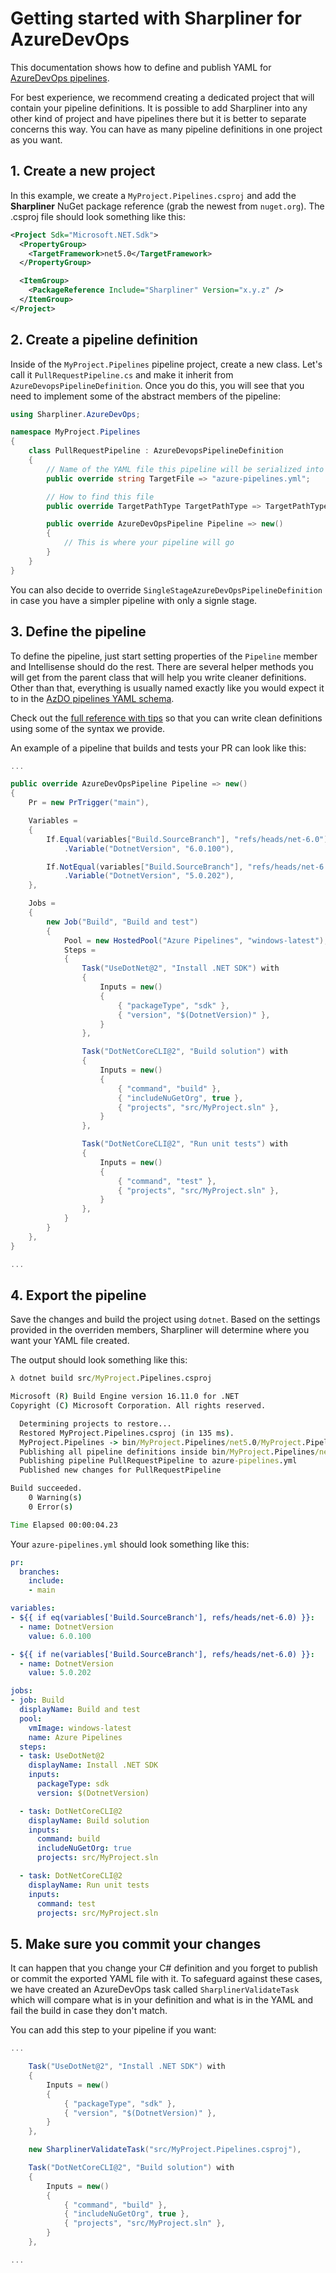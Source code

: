 # Getting started with Sharpliner for AzureDevOps

This documentation shows how to define and publish YAML for [AzureDevOps pipelines](https://docs.microsoft.com/en-us/azure/devops/pipelines/?view=azure-devops).

For best experience, we recommend creating a dedicated project that will contain your pipeline definitions.
It is possible to add Sharpliner into any other kind of project and have pipelines there but it is better to separate concerns this way.
You can have as many pipeline definitions in one project as you want.

## 1. Create a new project

In this example, we create a `MyProject.Pipelines.csproj` and add the **Sharpliner** NuGet package reference (grab the newest from `nuget.org`).
The .csproj file should look something like this:

```xml
<Project Sdk="Microsoft.NET.Sdk">
  <PropertyGroup>
    <TargetFramework>net5.0</TargetFramework>
  </PropertyGroup>

  <ItemGroup>
    <PackageReference Include="Sharpliner" Version="x.y.z" />
  </ItemGroup>
</Project>
```

## 2. Create a pipeline definition

Inside of the `MyProject.Pipelines` pipeline project, create a new class.
Let's call it `PullRequestPipeline.cs` and make it inherit from `AzureDevopsPipelineDefinition`.
Once you do this, you will see that you need to implement some of the abstract members of the pipeline:

```csharp
using Sharpliner.AzureDevOps;

namespace MyProject.Pipelines
{
    class PullRequestPipeline : AzureDevopsPipelineDefinition
    {
        // Name of the YAML file this pipeline will be serialized into
        public override string TargetFile => "azure-pipelines.yml";

        // How to find this file
        public override TargetPathType TargetPathType => TargetPathType.RelativeToGitRoot;

        public override AzureDevOpsPipeline Pipeline => new()
        {
            // This is where your pipeline will go
        }
    }
}
```

You can also decide to override `SingleStageAzureDevOpsPipelineDefinition` in case you have a simpler pipeline with only a signle stage.

## 3. Define the pipeline

To define the pipeline, just start setting properties of the `Pipeline` member and Intellisense should do the rest.
There are several helper methods you will get from the parent class that will help you write cleaner definitions.
Other than that, everything is usually named exactly like you would expect it to in the [AzDO pipelines YAML schema](https://docs.microsoft.com/en-us/azure/devops/pipelines/yaml-schema?view=azure-devops&tabs=schema%2Cparameter-schema).

Check out the [full reference with tips](./DefinitionReference.md) so that you can write clean definitions using some of the syntax we provide.

An example of a pipeline that builds and tests your PR can look like this:

```csharp
...

public override AzureDevOpsPipeline Pipeline => new()
{
    Pr = new PrTrigger("main"),

    Variables =
    {
        If.Equal(variables["Build.SourceBranch"], "refs/heads/net-6.0")
            .Variable("DotnetVersion", "6.0.100"),

        If.NotEqual(variables["Build.SourceBranch"], "refs/heads/net-6.0")
            .Variable("DotnetVersion", "5.0.202"),
    },

    Jobs =
    {
        new Job("Build", "Build and test")
        {
            Pool = new HostedPool("Azure Pipelines", "windows-latest"),
            Steps =
            {
                Task("UseDotNet@2", "Install .NET SDK") with
                {
                    Inputs = new()
                    {
                        { "packageType", "sdk" },
                        { "version", "$(DotnetVersion)" },
                    }
                },

                Task("DotNetCoreCLI@2", "Build solution") with
                {
                    Inputs = new()
                    {
                        { "command", "build" },
                        { "includeNuGetOrg", true },
                        { "projects", "src/MyProject.sln" },
                    }
                },

                Task("DotNetCoreCLI@2", "Run unit tests") with
                {
                    Inputs = new()
                    {
                        { "command", "test" },
                        { "projects", "src/MyProject.sln" },
                    }
                },
            }
        }
    },
}

...
```

## 4. Export the pipeline

Save the changes and build the project using `dotnet`.
Based on the settings provided in the overriden members, Sharpliner will determine where you want your YAML file created.

The output should look something like this:

```cmd
λ dotnet build src/MyProject.Pipelines.csproj

Microsoft (R) Build Engine version 16.11.0 for .NET
Copyright (C) Microsoft Corporation. All rights reserved.

  Determining projects to restore...
  Restored MyProject.Pipelines.csproj (in 135 ms).
  MyProject.Pipelines -> bin/MyProject.Pipelines/net5.0/MyProject.Pipelines.dll
  Publishing all pipeline definitions inside bin/MyProject.Pipelines/net5.0/MyProject.Pipelines.dll
  Publishing pipeline PullRequestPipeline to azure-pipelines.yml
  Published new changes for PullRequestPipeline

Build succeeded.
    0 Warning(s)
    0 Error(s)

Time Elapsed 00:00:04.23
```

Your `azure-pipelines.yml` should look something like this:

```yaml
pr:
  branches:
    include:
    - main

variables:
- ${{ if eq(variables['Build.SourceBranch'], refs/heads/net-6.0) }}:
  - name: DotnetVersion
    value: 6.0.100

- ${{ if ne(variables['Build.SourceBranch'], refs/heads/net-6.0) }}:
  - name: DotnetVersion
    value: 5.0.202

jobs:
- job: Build
  displayName: Build and test
  pool:
    vmImage: windows-latest
    name: Azure Pipelines
  steps:
  - task: UseDotNet@2
    displayName: Install .NET SDK
    inputs:
      packageType: sdk
      version: $(DotnetVersion)

  - task: DotNetCoreCLI@2
    displayName: Build solution
    inputs:
      command: build
      includeNuGetOrg: true
      projects: src/MyProject.sln

  - task: DotNetCoreCLI@2
    displayName: Run unit tests
    inputs:
      command: test
      projects: src/MyProject.sln
```

## 5. Make sure you commit your changes

It can happen that you change your C# definition and you forget to publish or commit the exported YAML file with it.
To safeguard against these cases, we have created an AzureDevOps task called `SharplinerValidateTask` which will compare what is in your definition and what is in the YAML and fail the build in case they don't match.

You can add this step to your pipeline if you want:

```csharp
...

    Task("UseDotNet@2", "Install .NET SDK") with
    {
        Inputs = new()
        {
            { "packageType", "sdk" },
            { "version", "$(DotnetVersion)" },
        }
    },

    new SharplinerValidateTask("src/MyProject.Pipelines.csproj"),

    Task("DotNetCoreCLI@2", "Build solution") with
    {
        Inputs = new()
        {
            { "command", "build" },
            { "includeNuGetOrg", true },
            { "projects", "src/MyProject.sln" },
        }
    },

...
```

